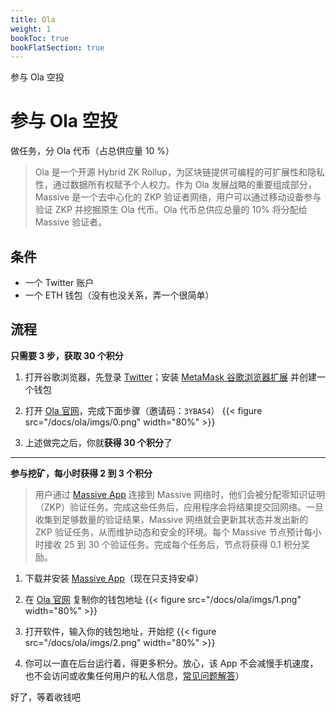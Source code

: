 ```yaml
---
title: Ola
weight: 1
bookToc: true
bookFlatSection: true
---
```


参与 Ola 空投

<!--more-->

# 参与 Ola 空投

做任务，分 Ola 代币（占总供应量 10 %）

> Ola 是一个开源 Hybrid ZK Rollup，为区块链提供可编程的可扩展性和隐私性，通过数据所有权赋予个人权力。作为 Ola 发展战略的重要组成部分，Massive 是一个去中心化的 ZKP 验证者网络，用户可以通过移动设备参与验证 ZKP 并挖掘原生 Ola 代币。Ola 代币总供应总量的 10% 将分配给 Massive 验证者。

## 条件

- 一个 Twitter 账户
- 一个 ETH 钱包（没有也没关系，弄一个很简单）

## 流程

**只需要 3 步，获取 30 个积分**

1. 打开谷歌浏览器，先登录 [Twitter][twitter]；安装 [MetaMask 谷歌浏览器扩展][metamask-chrome] 并创建一个钱包

2. 打开 <a href="https://olavm.org/massive?minerCode=3YBAS4" target="_blank">Ola 官网</a>，完成下面步骤（邀请码：`3YBAS4`）
    {{< figure src="/docs/ola/imgs/0.png" width="80%" >}}

3. 上述做完之后，你就**获得 30 个积分**了

[twitter]: https://twitter.com/

---

**参与挖矿，每小时获得 2 到 3 个积分**

> 用户通过 [Massive App][massive-apk] 连接到 Massive 网络时，他们会被分配零知识证明（ZKP）验证任务。完成这些任务后，应用程序会将结果提交回网络。一旦收集到足够数量的验证结果，Massive 网络就会更新其状态并发出新的 ZKP 验证任务，从而维护动态和安全的环境。每个 Massive 节点预计每小时接收 25 到 30 个验证任务。完成每个任务后，节点将获得 0.1 积分奖励。

1. 下载并安装 [Massive App][massive-apk]（现在只支持安卓）

2. 在 <a href="https://olavm.org/massive?minerCode=3YBAS4" target="_blank">Ola 官网</a> 复制你的钱包地址
    {{< figure src="/docs/ola/imgs/1.png" width="80%" >}}

3. 打开软件，输入你的钱包地址，开始挖
    {{< figure src="/docs/ola/imgs/2.png" width="80%" >}}

4. 你可以一直在后台运行着，得更多积分。放心，该 App 不会减慢手机速度，也不会访问或收集任何用户的私人信息，[常见问题解答][massive-qa]）

好了，等着收钱吧

[metamask-chrome]: https://chromewebstore.google.com/detail/metamask/nkbihfbeogaeaoehlefnkodbefgpgknn
[massive-apk]: https://ola-static-file.s3.ap-southeast-1.amazonaws.com/massive.release.apk
[massive-qa]: https://medium.com/@ola_zkzkvm/faqs-on-massive-invitation-code-c52fdb6f6e21
